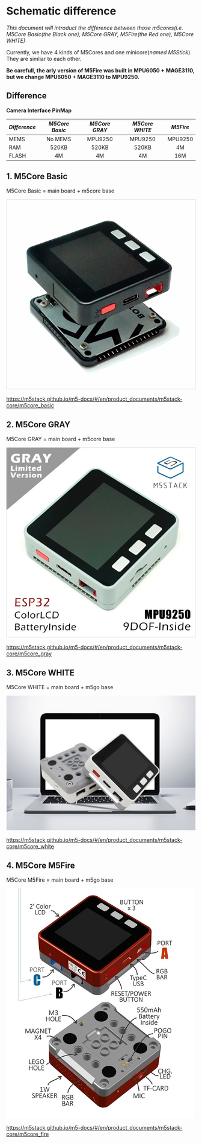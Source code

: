 # Schematic difference

*This document will introduct the difference between those m5cores(i.e. M5Core Basic(the Black one), M5Core GRAY, M5Fire(the Red one), M5Core WHITE)*

Currently, we have 4 kinds of M5Cores and one minicore(*named M5Stick*). They are simliar to each other.

**Be carefull, the arly version of M5Fire was built in MPU6050 + MAGE3110, but we change MPU6050 + MAGE3110 to MPU9250.**

## Difference

**Camera Interface PinMap**

| *Difference*          | *M5Core Basic*    | *M5Core GRAY*                 | *M5Core WHITE*    | *M5Fire*      |
| :-------------------  | :--------:        | :-------------------------:   | :--------:        | :------:      |
| MEMS                  | No MEMS           | MPU9250                       | MPU9250           |MPU9250        |
| RAM                   | 520KB             | 520KB                         | 520KB             |4M             |
| FLASH                 | 4M                | 4M                            | 4M                |16M            |


## 1. M5Core Basic

M5Core Basic = main board + m5core base

![M5Core Basic](basic.jpg)

https://m5stack.github.io/m5-docs/#/en/product_documents/m5stack-core/m5core_basic

## 2. M5Core GRAY

M5Core GRAY = main board + m5core base

![M5Core GRAY](gray.jpg)

https://m5stack.github.io/m5-docs/#/en/product_documents/m5stack-core/m5core_gray

## 3. M5Core WHITE

M5Core WHITE = main board + m5go base

![M5Core WHITE](m5go.png)

https://m5stack.github.io/m5-docs/#/en/product_documents/m5stack-core/m5core_white

## 4. M5Core M5Fire

M5Core M5Fire = main board + m5go base

![M5Core M5Fire](fire.jpg)

https://m5stack.github.io/m5-docs/#/en/product_documents/m5stack-core/m5core_fire
